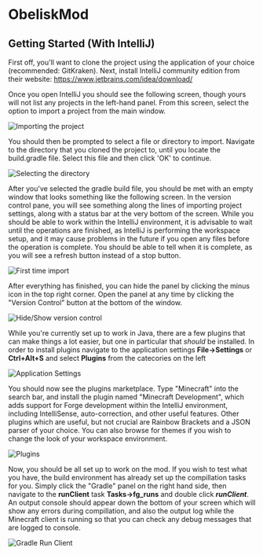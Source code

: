 # ObeliskMod

## Getting Started (With IntelliJ)

First off, you'll want to clone the project using the application of your choice (recommended: GitKraken). Next, install IntelliJ community edition from their website: https://www.jetbrains.com/idea/download/

Once you open IntelliJ you should see the following screen, though yours will not list any projects in the left-hand panel. From this screen, select the option to import a project from the main window.

![Importing the project](https://imgur.com/a/tvzHLEb "Importing the project")

You should then be prompted to select a file or directory to import. Navigate to the directory that you cloned the project to, until you locate the build.gradle file. Select this file and then click 'OK' to continue.

![Selecting the directory](https://imgur.com/a/imq9hJM "Selecting the build.gradle file to import")

After you've selected the gradle build file, you should be met with an empty window that looks something like the following screen. In the version control pane, you will see something along the lines of importing project settings, along with a status bar at the very bottom of the screen. While you should be able to work within the IntelliJ environment, it is advisable to wait until the operations are finished, as IntelliJ is performing the workspace setup, and it may cause problems in the future if you open any files before the operation is complete. You should be able to tell when it is complete, as you will see a refresh button instead of a stop button.

![First time import](https://imgur.com/a/kXddF8j "Importing the project for the first time")

After everything has finished, you can hide the panel by clicking the minus icon in the top right corner. Open the panel at any time by clicking the "Version Control" button at the bottom of the window.

![Hide/Show version control](https://imgur.com/a/1aJSTIU "Hiding or viewing the version control panel")

While you're currently set up to work in Java, there are a few plugins that can make things a lot easier, but one in particular that *should* be installed. In order to install plugins navigate to the application settings **File->Settings** or **Ctrl+Alt+S** and select **Plugins** from the catecories on the left

![Application Settings](https://imgur.com/a/GKvDGU7)

You should now see the plugins marketplace. Type "Minecraft" into the search bar, and install the plugin named "Minecraft Development", which adds support for Forge development within the IntelliJ environment, including IntelliSense, auto-correction, and other useful features. Other plugins which are useful, but not crucial are Rainbow Brackets and a JSON parser of your choice. You can also browse for themes if you wish to change the look of your workspace environment.

![Plugins](https://imgur.com/a/upeHFak "Installing plugins from the marketplace")

Now, you should be all set up to work on the mod. If you wish to test what you have, the build environment has already set up the compillation tasks for you. Simply click the "Gradle" panel on the right hand side, then navigate to the **runClient** task **Tasks->fg_runs** and double click ***runClient***. An output console should appear down the bottom of your screen which will show any errors during compillation, and also the output log while the Minecraft client is running so that you can check any debug messages that are logged to console.

![Gradle Run Client](https://imgur.com/a/GQt1Lsa)